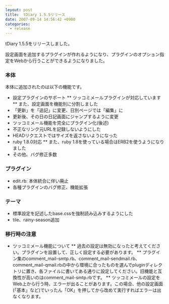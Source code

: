 ```yaml
---
leyout: post
title:  tDiary 1.5.5リリース
date: 2007-09-14 14:56:42 +0900
categories:
  - release
---
```

tDiary 1.5.5をリリースしました。

設定画面を追加するプラグインが作れるようになり、プラグインのオプション指定をWebから行うことができるようになりました。

### 本体
本体に追加されたのは以下の機能です。

* 設定プラグインのサポート
** ツッコミメールプラグインが対応しています
** また、設定画面を機能別に分割しました
* 「更新」を「追記」に変更、日別ページでは「編集」に
* 更新後、その日の日記画面にジャンプするように変更
* ツッコミメール機能を完全にプラグイン化(後述)
* 不正なリンク元URLを記録しないようにした
* HEADリクエストではサイズを返さないようになった
* ruby 1.8.0対応
** また、ruby 1.8を使っている場合はERB2を使うようになりました
* その他、バグ修正多数

### プラグイン
* edit.rb: 本体統合に伴い廃止
* 各種プラグインのバグ修正、機能拡張

### テーマ
* 標準設定を記述したbase.cssを強制読み込みするようにした
* tile、rainy-season追加

### 移行時の注意
* ツッコミメール機能について
** 過去の設定は無効になったと考えてください。プラグインを設置して、正しく設定する必要があります。
** プラグイン集のcomment_mail-smtp.rb、comment_mail-sendmail.rb、comment_mail-qmail.rbの中から環境に合ったものを選んでpluginディレクトリに置き、各ファイルに書いてある通りに設定してください。旧機能と互換性が高いのはcomment_mail-smtp.rbです。
** ツッコミメールの設定をWeb上から行う時、エラーが出ることがあります。この場合、他の設定画面(「基本」など)でいったん「OK」を押してから改めて実行すればエラーは出なくなります。

